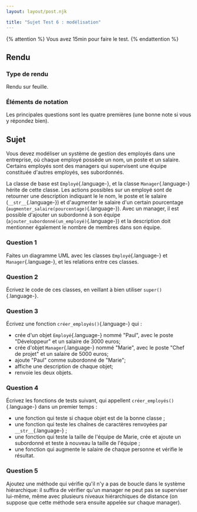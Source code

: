 ```yaml
---
layout: layout/post.njk

title: "Sujet Test 6 : modélisation"
---
```


{% attention %}
Vous avez 15min pour faire le test.
{% endattention %}

## Rendu

### Type de rendu

Rendu sur feuille.

### Éléments de notation

Les principales questions sont les quatre premières (une bonne note si vous y répondez bien).

## Sujet

Vous devez modéliser un système de gestion des employés dans une entreprise, où chaque employé possède un nom, un poste et un salaire. Certains employés sont des managers qui supervisent une équipe constituée d'autres employés, ses subordonnés.

La classe de base est `Employé`{.language-}, et la classe `Manager`{.language-} hérite de cette classe. Les actions possibles sur un employé sont de retourner une description indiquant le le nom, le poste et le salaire (`__str__`{.language-}) et d'augmenter le salaire d'un certain pourcentage (`augmenter_salaire(pourcentage)`{.language-}). Avec un manager, il est possible d'ajouter un subordonné à son équipe (`ajouter_subordonné(un_employé)`{.language-}) et la description doit mentionner également le nombre de membres dans son équipe.

### Question 1

Faites un diagramme UML avec les classes `Employé`{.language-} et `Manager`{.language-}, et les relations entre ces classes.

### Question 2

Écrivez le code de ces classes, en veillant à bien utiliser `super()`{.language-}.

### Question 3

Écrivez une fonction `créer_employés()`{.language-} qui :

- crée d'un objet `Employé`{.language-} nommé "Paul", avec le poste "Développeur" et un salaire de 3000 euros;
- crée d'objet `Manager`{.language-} nommé "Marie", avec le poste "Chef de projet" et un salaire de 5000 euros;
- ajoute "Paul" comme subordonné de "Marie";
- affiche une description de chaque objet;
- renvoie les deux objets.

### Question 4

Écrivez les fonctions de tests suivant, qui appellent `créer_employés()`{.language-} dans un premier temps :

- une fonction qui teste si chaque objet est de la bonne classe ;
- une fonction qui teste les chaînes de caractères renvoyées par `__str__`{.language-} ;
- une fonction qui teste la taille de l'équipe de Marie, crée et ajoute un subordonné et teste à nouveau la taille de l'équipe ;
- une fonction qui augmente le salaire de chaque personne et vérifie le résultat.

### Question 5

Ajoutez une méthode qui vérifie qu'il n'y a pas de boucle dans le système hiérarchique: il suffira de vérifier qu'un manager ne peut pas se superviser lui-même, même avec plusieurs niveaux hiérarchiques de distance (on suppose que cette méthode sera ensuite appelée sur chaque manager).
